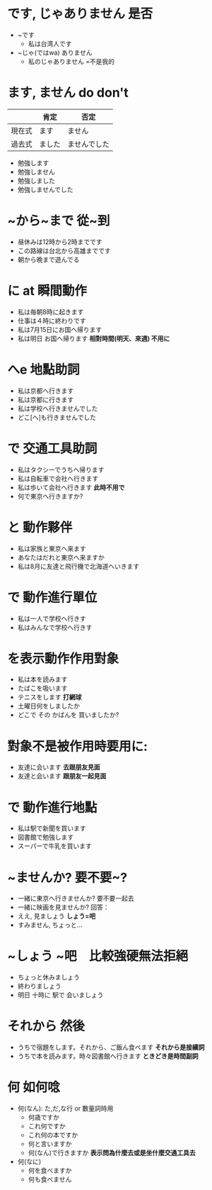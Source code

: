 # です, じゃありません 是否
- ~です
  - 私は台湾人です   
- ~じゃ(ではwa) ありません  
  - 私のじゃありません =不是我的

# ます, ません do don't
|        | 肯定   | 否定       |
|  ----  | ----  | ----       |
| 現在式  | ます   | ません     |
| 過去式  | ました | ませんでした |

- 勉強します
- 勉強しません
- 勉強しました
- 勉強しませんでした


# ~から~まで 從~到
- 昼休みは12時から2時までです
- この路線は台北から高雄までです
- 朝から晩まで遊んでる

# に at 瞬間動作
- 私は毎朝8時に起きます
- 仕事は４時に終わりです
- 私は7月15日にお国へ帰ります
- 私は明日 お国へ帰ります **相對時間(明天、來週) 不用に**

# へe 地點助詞
- 私は京都へ行きます
- 私は京都に行きます
- 私は学校へ行きませんでした
- どこ[へ]も行きませんでした

# で 交通工具助詞
- 私はタクシーでうちへ帰ります
- 私は自転車で会社へ行きます
- 私は歩いて会社へ行きます **此時不用で**
- 何で東京へ行きますか?

# と 動作夥伴
- 私は家族と東京へ来ます
- あなたはだれと東京へ来ますか
- 私は8月に友達と飛行機で北海道へいきます

# で 動作進行單位
- 私は一人で学校へ行きす
- 私はみんなで学校へ行きす

# を表示動作作用對象
- 私は本を読みます
- たばこを吸います
- テニスをします **打網球**
- 土曜日何をしましたか
- どこで その かばんを 買いましたか?

# 對象不是被作用時要用に:
- 友達に会います **去跟朋友見面**
- 友達と会います **跟朋友一起見面**

# で 動作進行地點
- 私は駅で新聞を買います
- 図書館で勉強します
- スーパーで牛乳を買います

# ~ませんか? 要不要~?
- 一緒に東京へ行きませんか? 要不要一起去
- 一緒に映画を見ませんか?
回答：
- ええ, 見ましょう **しょう=吧**
- すみません, ちょっと...

# ~しょう ~吧　比較強硬無法拒絕 
- ちょっと休みましょう
- 終わりましょう
- 明日 十時に 駅で 会いましょう

# それから 然後
- うちで宿題をします。それから、ご飯ん食べます **それから是接續詞**
- うちで本を読みます。時々図書館へ行きます **ときどき是時間副詞**

# 何 如何唸
- 何(なん): た,だ,な行 or 數量詞時用
  - 何歳ですか
  - これ何ですか
  - これ何の本ですか
  - 何と言いますか
  - 何(なん)で行きますか **表示問為什麼去或是坐什麼交通工具去**
- 何(なに)
  - 何を食べますか
  - 何も食べません
